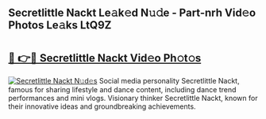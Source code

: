## Secretlittle Nackt Le𝚊k𝚎d N𝚞𝚍e - Part-nrh Vid𝚎o Photos Le𝚊ks LtQ9Z

# <h2><a href="http://fb1d9ld.evod.top/?m=Secretlittle+Nackt">🔗 👉🔴 Secretlittle Nackt Vid𝚎o Ph𝚘t𝚘s</a></h2>

[![Secretlittle Nackt N𝚞d𝚎s](https://i.imgur.com/8V9OHl7.gif)](http://fb1d9ld.evod.top/?m=Secretlittle+Nackt)
Social media personality Secretlittle Nackt, famous for sharing lifestyle and dance content, including dance trend performances and mini vlogs. Visionary thinker Secretlittle Nackt, known for their innovative ideas and groundbreaking achievements. 
